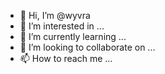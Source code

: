 - 👋 Hi, I’m @wyvra
- 👀 I’m interested in ...
- 🌱 I’m currently learning ...
- 💞️ I’m looking to collaborate on ...
- 📫 How to reach me ...

<!---
wyvra/wyvra is a ✨ special ✨ repository because its `README.md` (this file) appears on your GitHub profile.
You can click the Preview link to take a look at your changes.
--->
